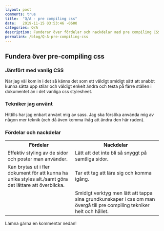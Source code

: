 ```yaml
---
layout: post
comments: true
title:  "Q/A - pre compiling css"
date:   2019-11-15 03:53:46 -0600
categories: Q/A
description: Funderar över fördelar och nackdelar med pre compiling CSS.
permalink: /blog/Q-A-pre-compiling-css
---
```

<div class="post-style">
    <h2><strong>Fundera över pre-compiling css</strong></h2>
    <h3>Jämfört med vanlig CSS</h3>
    <p>När jag väl kom in i det så känns det som ett väldigt smidigt sätt att snabbt kunna sätta upp stilar och väldigt enkelt ändra och testa på färre ställen i dokumentet än i det vanliga css stylesheet.</p>
    <h3>Tekniker jag använt</h3>
    <p>Hittills har jag enbart använt mig av sass. Jag ska försöka använda mig av någon mer teknik (och då även komma ihåg att ändra den här raden).</p>
    <h3>Fördelar och nackdelar</h3>
    <table class="table">
        <tr>
            <th>Fördelar</th>
            <th>Nackdelar</th>
        </tr>
        <tr>
            <td>Effektiv styling av de sidor och poster man använder.</td>
            <td>Lätt att det inte bli så snyggt på samtliga sidor.</td>
        </tr>
        <tr>
            <td>Kan brytas ut i fler dokument för att kunna ha unika styles alt./samt göra det lättare att överblicka.</td>
            <td>Tar ett tag att lära sig och komma igång.</td>
        </tr>
        <tr>
            <td></td>
            <td>Smidigt verktyg men lätt att tappa sina grundkunskaper i css om man övergå till pre compiling tekniker helt och hållet.</td>
        </tr>
    </table>
</div>
<p>Lämna gärna en kommentar nedan!</p>

[jekyll-docs]: https://jekyllrb.com/docs/home
[jekyll-gh]:   https://github.com/jekyll/jekyll
[jekyll-talk]: https://talk.jekyllrb.com/
